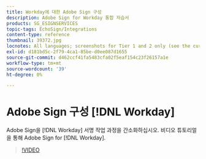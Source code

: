 ```yaml
---
title: Workday에 대한 Adobe Sign 구성
description: Adobe Sign for Workday 통합 자습서
products: SG_ESIGNSERVICES
topic-tags: EchoSign/Integrations
content-type: reference
thumbnail: 39372.jpg
locnotes: All languages; screenshots for Tier 1 and 2 only (see the currently published localized page for guidance)
exl-id: d181bd5c-2f79-4ca1-85be-d0ee087d1655
source-git-commit: d462ccf41fa5483cfa02f5eaf154c23f26157a1e
workflow-type: tm+mt
source-wordcount: '39'
ht-degree: 0%

---
```


# Adobe Sign 구성 [!DNL Workday]

Adobe Sign을 [!DNL Workday] 서명 작업 과정을 간소화하십시오. 비디오 튜토리얼을 통해 Adobe Sign for [!DNL Workday].

>[!VIDEO](https://video.tv.adobe.com/v/39372?hidetitle=true)
